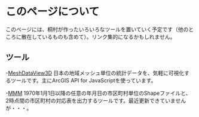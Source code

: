# このページについて

このページには、桐村が作ったいろいろなツールを置いていく予定です（他のところに散在しているものも含めて）。リンク集的になるかもしれません。

## ツール

-[MeshDataView3D](https://arcg.is/0PLz9S) 日本の地域メッシュ単位の統計データを、気軽に可視化するツールです。主にArcGIS API for JavaScriptを使っています。

-[MMM](http://www.tkirimura.com/mmm/) 1970年1月1日以降の任意の年月日の市区町村単位のShapeファイルと、2時点間の市区町村の対応表を出力するツールです。最近更新できていませんが・・・。


